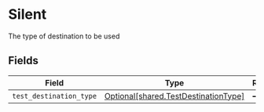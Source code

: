 # Silent

The type of destination to be used


## Fields

| Field                                                                              | Type                                                                               | Required                                                                           | Description                                                                        |
| ---------------------------------------------------------------------------------- | ---------------------------------------------------------------------------------- | ---------------------------------------------------------------------------------- | ---------------------------------------------------------------------------------- |
| `test_destination_type`                                                            | [Optional[shared.TestDestinationType]](../../models/shared/testdestinationtype.md) | :heavy_minus_sign:                                                                 | N/A                                                                                |